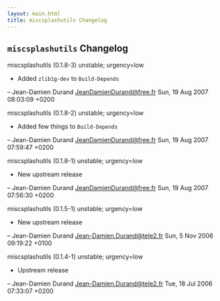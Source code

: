 ```yaml
---
layout: main.html
title: miscsplashutils Changelog
---
```


`miscsplashutils` Changelog
---------------------------

miscsplashutils (0.1.8-3) unstable; urgency=low

* Added `zlib1g-dev` to `Build-Depends`

– Jean-Damien Durand [JeanDamienDurand@free.fr](mailto:JeanDamienDurand@free.fr) Sun, 19 Aug 2007 08:03:09 +0200

miscsplashutils (0.1.8-2) unstable; urgency=low

* Added few things to `Build-Depends`

– Jean-Damien Durand [JeanDamienDurand@free.fr](mailto:JeanDamienDurand@free.fr) Sun, 19 Aug 2007 07:59:47 +0200

miscsplashutils (0.1.8-1) unstable; urgency=low

* New upstream release

– Jean-Damien Durand [JeanDamienDurand@free.fr](mailto:JeanDamienDurand@free.fr) Sun, 19 Aug 2007 07:56:30 +0200

miscsplashutils (0.1.5-1) unstable; urgency=low

* New upstream release

– Jean-Damien Durand [Jean-Damien.Durand@tele2.fr](mailto:Jean-Damien.Durand@tele2.fr) Sun, 5 Nov 2006 09:19:22 +0100

miscsplashutils (0.1.4-1) unstable; urgency=low

* Upstream release

– Jean-Damien Durand [Jean-Damien.Durand@tele2.fr](mailto:Jean-Damien.Durand@tele2.fr) Tue, 18 Jul 2006 07:33:07 +0200

